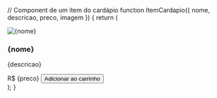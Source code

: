 // Component de um item do cardápio
function ItemCardapio({ nome, descricao, preco, imagem }) {
  return (
    <div className="item">
      <img src={imagem} alt={nome} />
      <h3>{nome}</h3>
      <p>{descricao}</p>
      <span>R$ {preco}</span>
      <button>Adicionar ao carrinho</button>
    </div>
  );
}